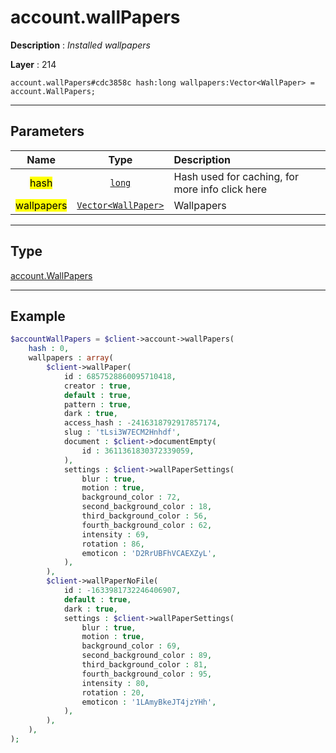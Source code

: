 # account.wallPapers

**Description** : *Installed wallpapers*

**Layer** : 214

```tl
account.wallPapers#cdc3858c hash:long wallpapers:Vector<WallPaper> = account.WallPapers;
```

---

## Parameters

| Name | Type | Description |
| :---: | :---: | :--- |
| <mark>hash</mark> | [`long`](type/long) | Hash used for caching, for more info click here |
| <mark>wallpapers</mark> | [`Vector<WallPaper>`](type/WallPaper) | Wallpapers |

---

## Type

[account.WallPapers](type/account.WallPapers)

---

## Example

```php
$accountWallPapers = $client->account->wallPapers(
	hash : 0,
	wallpapers : array(
		$client->wallPaper(
			id : 6857528860095710418,
			creator : true,
			default : true,
			pattern : true,
			dark : true,
			access_hash : -2416318792917857174,
			slug : 'tLsi3W7ECM2Hnhdf',
			document : $client->documentEmpty(
				id : 3611361830372339059,
			),
			settings : $client->wallPaperSettings(
				blur : true,
				motion : true,
				background_color : 72,
				second_background_color : 18,
				third_background_color : 56,
				fourth_background_color : 62,
				intensity : 69,
				rotation : 86,
				emoticon : 'D2RrUBFhVCAEXZyL',
			),
		),
		$client->wallPaperNoFile(
			id : -1633981732246406907,
			default : true,
			dark : true,
			settings : $client->wallPaperSettings(
				blur : true,
				motion : true,
				background_color : 69,
				second_background_color : 89,
				third_background_color : 81,
				fourth_background_color : 95,
				intensity : 80,
				rotation : 20,
				emoticon : '1LAmyBkeJT4jzYHh',
			),
		),
	),
);
```
